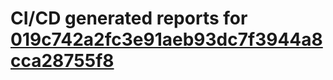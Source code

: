 # CI/CD generated reports for [019c742a2fc3e91aeb93dc7f3944a8cca28755f8](https://github.com/hydephp/develop/commit/019c742a2fc3e91aeb93dc7f3944a8cca28755f8)
